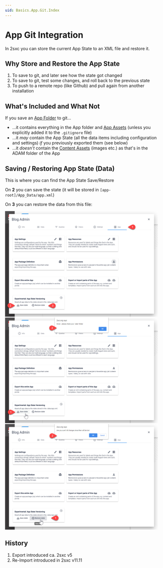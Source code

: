 ```yaml
---
uid: Basics.App.Git.Index
---
```


# App Git Integration

In 2sxc you can store the current App State to an XML file and restore it. 

## Why Store and Restore the App State

1. To save to git, and later see how the state got changed
1. To save to git, test some changes, and roll back to the previous state
1. To push to a remote repo (like Github) and pull again from another installation

## What's Included and What Not

If you save an [App Folder](xref:Basics.App.FoldersAndFiles.Index) to git...

* ...it contains everything in the App folder and [App Assets](xref:Basics.App.FoldersAndFiles.Assets) (unless you explicitly added it to the `.gitignore` file)
* ...it _may_ contain the App State (all the data items including configuration and settings) _if_ you previously exported them (see below)
* ...it _doesn't_ contain the [Content Assets](xref:Basics.Content.Assets) (images etc.) as that's in the ADAM folder of the App

## Saving / Restoring App State (Data)

This is where you can find the App State Save/Restore

On **2** you can save the state (it will be stored in `[app-root]/App_Data/app.xml`)

On **3** you can restore the data from this file:

<div gallery="git-integration-proccess">
  <img src="./assets/app-git-integration.jpg">
  <img src="./assets/app-git-save.jpg">
  <img src="./assets/app-git-restore.jpg">
</div>

## History

1. Export introduced ca. 2sxc v5
1. Re-Import introduced in 2sxc v11.11